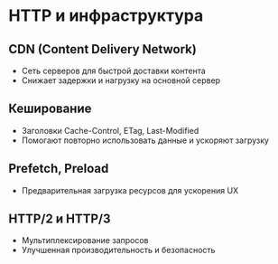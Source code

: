 # HTTP и инфраструктура

## CDN (Content Delivery Network)
- Сеть серверов для быстрой доставки контента  
- Снижает задержки и нагрузку на основной сервер

## Кеширование
- Заголовки Cache-Control, ETag, Last-Modified  
- Помогают повторно использовать данные и ускоряют загрузку

## Prefetch, Preload
- Предварительная загрузка ресурсов для ускорения UX

## HTTP/2 и HTTP/3
- Мультиплексирование запросов  
- Улучшенная производительность и безопасность